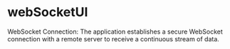 # webSocketUI
WebSocket Connection: The application establishes a secure WebSocket connection with a remote server to receive a continuous stream of data.
